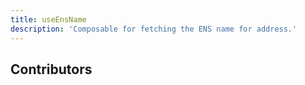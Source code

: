 ```yaml
---
title: useEnsName
description: 'Composable for fetching the ENS name for address.'
---
```


## Contributors
<Contributors fn="useEnsName"></Contributors>
